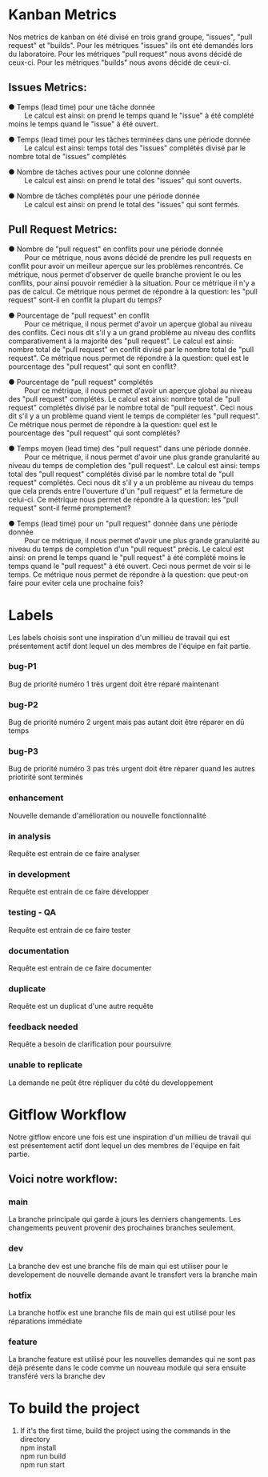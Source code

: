 # Kanban Metrics
Nos metrics de kanban on été divisé en trois grand groupe, "issues", "pull request" et "builds".
Pour les métriques "issues" ils ont été demandés lors du laboratoire.
Pour les métriques "pull request" nous avons décidé de ceux-ci.
Pour les métriques "builds" nous avons décidé de ceux-ci.

## Issues Metrics:
● Temps (lead time) pour une tâche donnée<br>
&emsp;&emsp; Le calcul est ainsi: on prend le temps quand le "issue" à été complété moins le temps quand le "issue" à été ouvert.

● Temps (lead time) pour les tâches terminées dans une période donnée<br>
&emsp;&emsp; Le calcul est ainsi: temps total des "issues" complétés divisé par le nombre total de "issues" complétés

● Nombre de tâches actives pour une colonne donnée<br>
&emsp;&emsp; Le calcul est ainsi: on prend le total des "issues" qui sont ouverts.

● Nombre de tâches complétés pour une période donnée <br>
&emsp;&emsp; Le calcul est ainsi: on prend le total des "issues" qui sont fermés.


## Pull Request Metrics:

● Nombre de "pull request" en conflits pour une période donnée <br>
&emsp;&emsp; Pour ce métrique, nous avons décidé de prendre les pull requests en conflit pour avoir un meilleur aperçue sur les problèmes rencontrés. Ce métrique, nous permet d'observer de quelle branche provient le ou les conflits, pour ainsi pouvoir remédier à la situation. Pour ce métrique il n'y a pas de calcul. Ce métrique nous permet de répondre à la question: les "pull request" sont-il en conflit la plupart du temps?

● Pourcentage de "pull request" en conflit<br>
&emsp;&emsp; Pour ce métrique, il nous permet d'avoir un aperçue global au niveau des conflits. Ceci nous dit s'il y a un grand problème au niveau des conflits comparativement à la majorité des "pull request". Le calcul est ainsi: nombre total de "pull request" en conflit divisé par le nombre total de "pull request". Ce métrique nous permet de répondre à la question: quel est le pourcentage des "pull request" qui sont en conflit?

● Pourcentage de "pull request" complétés<br>
&emsp;&emsp; Pour ce métrique, il nous permet d'avoir un aperçue global au niveau des "pull request" complétés. Le calcul est ainsi: nombre total de "pull request" complétés divisé par le nombre total de "pull request". Ceci nous dit s'il y a un problème quand vient le temps de compléter les  "pull request". Ce métrique nous permet de répondre à la question: quel est le pourcentage des "pull request" qui sont complétés?

● Temps moyen (lead time) des "pull request" dans une période donnée.<br>
&emsp;&emsp; Pour ce métrique, il nous permet d'avoir une plus grande granularité au niveau du temps de completion des "pull request". Le calcul est ainsi: temps total des "pull request" complétés divisé par le nombre total de "pull request" complétés. Ceci nous dit s'il y a un problème au niveau du temps que cela prends entre l'ouverture d'un "pull request" et la fermeture de celui-ci. Ce métrique nous permet de répondre à la question: les "pull request" sont-il fermé promptement?

● Temps (lead time) pour un "pull request" donnée dans une période donnée<br>
&emsp;&emsp; Pour ce métrique, il nous permet d'avoir une plus grande granularité au niveau du temps de completion d'un "pull request" précis. Le calcul est ainsi: on prend le temps quand le "pull request" à été complété moins le temps quand le "pull request" à été ouvert. Ceci nous permet de voir si le temps. Ce métrique nous permet de répondre à la question: que peut-on faire pour eviter cela une prochaine fois?


# Labels
Les labels choisis sont une inspiration d'un millieu de travail qui est présentement actif dont lequel un des membres de l'équipe en fait partie.


### bug-P1
Bug de priorité numéro 1 très urgent doit être réparé maintenant

### bug-P2
Bug de priorité numéro 2 urgent mais pas autant doit être réparer en dû temps

### bug-P3
Bug de priorité numéro 3 pas très urgent doit être réparer quand les autres priotirité sont terminés

### enhancement
Nouvelle demande d'amélioration ou nouvelle fonctionnalité 

### in analysis
Requête est entrain de ce faire analyser 

### in development
Requête est entrain de ce faire développer 

### testing - QA
Requête est entrain de ce faire tester 

### documentation
Requête est entrain de ce faire documenter 

### duplicate
Requête est un duplicat d'une autre requête 

### feedback needed
Requête a besoin de clarification pour poursuivre 

### unable to replicate
La demande ne peût être répliquer du côté du developpement



# Gitflow Workflow
Notre gitflow encore une fois est une inspiration d'un millieu de travail qui est présentement actif dont lequel un des membres de l'équipe en fait partie.

## Voici notre workflow:
### main
La branche principale qui garde à jours les derniers changements.
Les changements peuvent provenir des prochaines branches seulement.

### dev
La branche dev est une branche fils de main qui est utiliser pour le developement de nouvelle demande avant le transfert vers la branche main

### hotfix
La branche hotfix est une branche fils de main qui est utilisé pour les réparations immédiate

### feature
La branche feature est utilisé pour les nouvelles demandes qui ne sont pas déjà présente dans le code comme un nouveau module qui sera ensuite transféré vers la branche dev


# To build the project
1. If it's the first tiime, build the project using the commands in the directory<br>
   npm install<br>
   npm run build<br>
   npm run start
